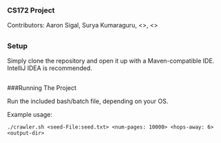 ### CS172 Project

Contributors: Aaron Sigal, Surya Kumaraguru, <>, <>

##

### Setup

Simply clone the repository and open it up with a Maven-compatible IDE. IntelliJ IDEA is recommended.

##

###Running The Project

Run the included bash/batch file, depending on your OS.

Example usage:

`./crawler.sh <seed-File:seed.txt> <num-pages: 10000> <hops-away: 6> <output-dir>`
